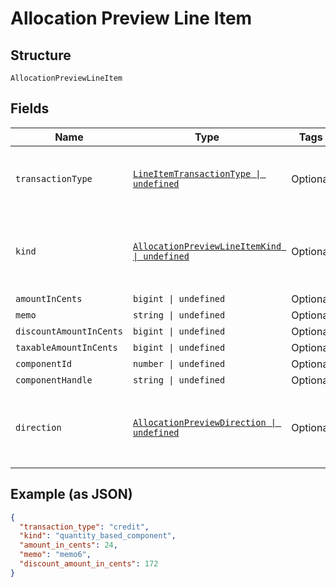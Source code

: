 
# Allocation Preview Line Item

## Structure

`AllocationPreviewLineItem`

## Fields

| Name | Type | Tags | Description |
|  --- | --- | --- | --- |
| `transactionType` | [`LineItemTransactionType \| undefined`](../../doc/models/line-item-transaction-type.md) | Optional | A handle for the line item transaction type |
| `kind` | [`AllocationPreviewLineItemKind \| undefined`](../../doc/models/allocation-preview-line-item-kind.md) | Optional | A handle for the line item kind for allocation preview |
| `amountInCents` | `bigint \| undefined` | Optional | - |
| `memo` | `string \| undefined` | Optional | - |
| `discountAmountInCents` | `bigint \| undefined` | Optional | - |
| `taxableAmountInCents` | `bigint \| undefined` | Optional | - |
| `componentId` | `number \| undefined` | Optional | - |
| `componentHandle` | `string \| undefined` | Optional | - |
| `direction` | [`AllocationPreviewDirection \| undefined`](../../doc/models/allocation-preview-direction.md) | Optional | Visible when using Fine-grained Component Control |

## Example (as JSON)

```json
{
  "transaction_type": "credit",
  "kind": "quantity_based_component",
  "amount_in_cents": 24,
  "memo": "memo6",
  "discount_amount_in_cents": 172
}
```

